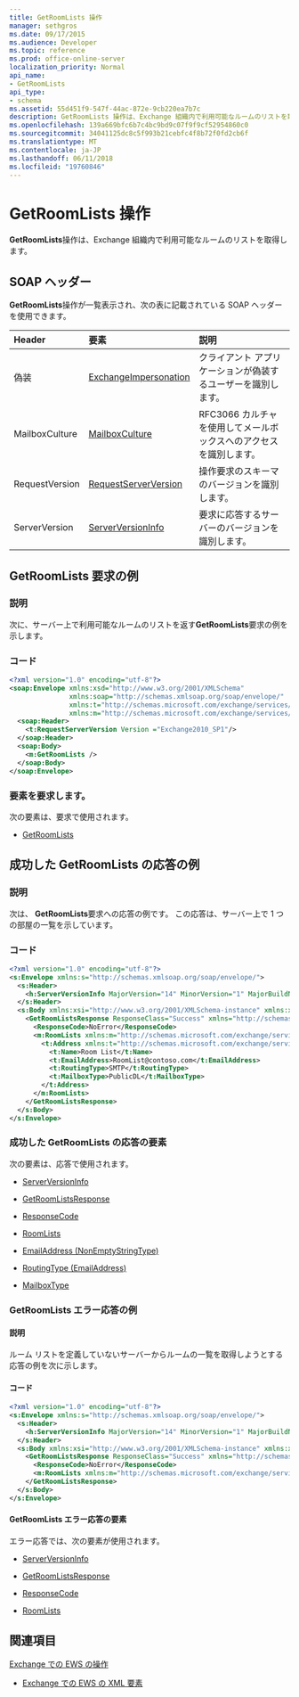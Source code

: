 ```yaml
---
title: GetRoomLists 操作
manager: sethgros
ms.date: 09/17/2015
ms.audience: Developer
ms.topic: reference
ms.prod: office-online-server
localization_priority: Normal
api_name:
- GetRoomLists
api_type:
- schema
ms.assetid: 55d451f9-547f-44ac-872e-9cb220ea7b7c
description: GetRoomLists 操作は、Exchange 組織内で利用可能なルームのリストを取得します。
ms.openlocfilehash: 139a669bfc6b7c4bc9bd9c07f9f9cf52954860c0
ms.sourcegitcommit: 34041125dc8c5f993b21cebfc4f8b72f0fd2cb6f
ms.translationtype: MT
ms.contentlocale: ja-JP
ms.lasthandoff: 06/11/2018
ms.locfileid: "19760846"
---
```

# <a name="getroomlists-operation"></a>GetRoomLists 操作

**GetRoomLists**操作は、Exchange 組織内で利用可能なルームのリストを取得します。 
  
## <a name="soap-headers"></a>SOAP ヘッダー

**GetRoomLists**操作が一覧表示され、次の表に記載されている SOAP ヘッダーを使用できます。 
  
|**Header**|**要素**|**説明**|
|:-----|:-----|:-----|
|偽装  <br/> |[ExchangeImpersonation](exchangeimpersonation.md) <br/> |クライアント アプリケーションが偽装するユーザーを識別します。  <br/> |
|MailboxCulture  <br/> |[MailboxCulture](mailboxculture.md) <br/> |RFC3066 カルチャを使用してメールボックスへのアクセスを識別します。  <br/> |
|RequestVersion  <br/> |[RequestServerVersion](requestserverversion.md) <br/> |操作要求のスキーマのバージョンを識別します。  <br/> |
|ServerVersion  <br/> |[ServerVersionInfo](serverversioninfo.md) <br/> |要求に応答するサーバーのバージョンを識別します。  <br/> |
   
## <a name="getroomlists-request-example"></a>GetRoomLists 要求の例

### <a name="description"></a>説明

次に、サーバー上で利用可能なルームのリストを返す**GetRoomLists**要求の例を示します。 
  
### <a name="code"></a>コード

```XML
<?xml version="1.0" encoding="utf-8"?>
<soap:Envelope xmlns:xsd="http://www.w3.org/2001/XMLSchema"
               xmlns:soap="http://schemas.xmlsoap.org/soap/envelope/"
               xmlns:t="http://schemas.microsoft.com/exchange/services/2006/types"
               xmlns:m="http://schemas.microsoft.com/exchange/services/2006/messages">
  <soap:Header>
    <t:RequestServerVersion Version ="Exchange2010_SP1"/>
  </soap:Header>
  <soap:Body>
    <m:GetRoomLists />
  </soap:Body>
</soap:Envelope>

```

### <a name="request-elements"></a>要素を要求します。

次の要素は、要求で使用されます。
  
- [GetRoomLists](getroomlists.md)
    
## <a name="successful-getroomlists-response-example"></a>成功した GetRoomLists の応答の例

### <a name="description"></a>説明

次は、 **GetRoomLists**要求への応答の例です。 この応答は、サーバー上で 1 つの部屋の一覧を示しています。 
  
### <a name="code"></a>コード

```XML
<?xml version="1.0" encoding="utf-8"?>
<s:Envelope xmlns:s="http://schemas.xmlsoap.org/soap/envelope/">
  <s:Header>
    <h:ServerVersionInfo MajorVersion="14" MinorVersion="1" MajorBuildNumber="164" MinorBuildNumber="0" Version="Exchange2010_SP1" xmlns:h="http://schemas.microsoft.com/exchange/services/2006/types" xmlns="http://schemas.microsoft.com/exchange/services/2006/types" xmlns:xsi="http://www.w3.org/2001/XMLSchema-instance" xmlns:xsd="http://www.w3.org/2001/XMLSchema"/>
  </s:Header>
  <s:Body xmlns:xsi="http://www.w3.org/2001/XMLSchema-instance" xmlns:xsd="http://www.w3.org/2001/XMLSchema">
    <GetRoomListsResponse ResponseClass="Success" xmlns="http://schemas.microsoft.com/exchange/services/2006/messages">
      <ResponseCode>NoError</ResponseCode>
      <m:RoomLists xmlns:m="http://schemas.microsoft.com/exchange/services/2006/messages">
        <t:Address xmlns:t="http://schemas.microsoft.com/exchange/services/2006/types">
          <t:Name>Room List</t:Name>
          <t:EmailAddress>RoomList@contoso.com</t:EmailAddress>
          <t:RoutingType>SMTP</t:RoutingType>
          <t:MailboxType>PublicDL</t:MailboxType>
        </t:Address>
      </m:RoomLists>
    </GetRoomListsResponse>
  </s:Body>
</s:Envelope>

```

### <a name="successful-getroomlists-response-elements"></a>成功した GetRoomLists の応答の要素

次の要素は、応答で使用されます。
  
- [ServerVersionInfo](serverversioninfo.md)
    
- [GetRoomListsResponse](getroomlistsresponse.md)
    
- [ResponseCode](responsecode.md)
    
- [RoomLists](roomlists.md)
    
- [EmailAddress (NonEmptyStringType)](emailaddress-nonemptystringtype.md)
    
- [RoutingType (EmailAddress)](routingtype-emailaddress.md)
    
- [MailboxType](mailboxtype.md)
    
### <a name="getroomlists-error-response-example"></a>GetRoomLists エラー応答の例

#### <a name="description"></a>説明

ルーム リストを定義していないサーバーからルームの一覧を取得しようとする応答の例を次に示します。
  
#### <a name="code"></a>コード

```XML
<?xml version="1.0" encoding="utf-8"?>
<s:Envelope xmlns:s="http://schemas.xmlsoap.org/soap/envelope/">
  <s:Header>
    <h:ServerVersionInfo MajorVersion="14" MinorVersion="1" MajorBuildNumber="164" MinorBuildNumber="0" Version="Exchange2010_SP1" xmlns:h="http://schemas.microsoft.com/exchange/services/2006/types" xmlns="http://schemas.microsoft.com/exchange/services/2006/types" xmlns:xsi="http://www.w3.org/2001/XMLSchema-instance" xmlns:xsd="http://www.w3.org/2001/XMLSchema"/>
  </s:Header>
  <s:Body xmlns:xsi="http://www.w3.org/2001/XMLSchema-instance" xmlns:xsd="http://www.w3.org/2001/XMLSchema">
    <GetRoomListsResponse ResponseClass="Success" xmlns="http://schemas.microsoft.com/exchange/services/2006/messages">
      <ResponseCode>NoError</ResponseCode>
      <m:RoomLists xmlns:m="http://schemas.microsoft.com/exchange/services/2006/messages"/>
    </GetRoomListsResponse>
  </s:Body>
</s:Envelope>

```

#### <a name="getroomlists-error-response-elements"></a>GetRoomLists エラー応答の要素

エラー応答では、次の要素が使用されます。
  
- [ServerVersionInfo](serverversioninfo.md)
    
- [GetRoomListsResponse](getroomlistsresponse.md)
    
- [ResponseCode](responsecode.md)
    
- [RoomLists](roomlists.md)
    
## <a name="see-also"></a>関連項目



[Exchange での EWS の操作](ews-operations-in-exchange.md)
  
- [Exchange での EWS の XML 要素](ews-xml-elements-in-exchange.md)

